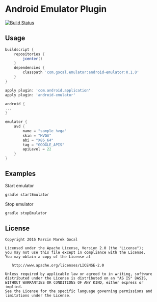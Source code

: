 Android Emulator Plugin
=======================

[![Build Status](https://travis-ci.org/gocal/android-emulator-plugin.png?branch=master)](https://travis-ci.org/stanfy/spoon-gradle-plugin)

Usage
-----

```groovy
buildscript {
    repositories {
        jcenter()
    }
    dependencies {
        classpath 'com.gocal.emulator:android-emulator:0.1.0'
    }
}

apply plugin: 'com.android.application'
apply plugin: 'android-emulator'

android {
...
}

emulator {
    avd {
        name = "sample_hvga"
        skin = "HVGA"
        abi = "X86_64"
        tag = "GOOGLE_APIS"
        apiLevel = 22
    }
}

```

Examples
--------

Start emulator

```groovy
gradle startEmulator
```

Stop emulator

```groovy
gradle stopEmulator
```

License
-------

    Copyright 2016 Marcin Marek Gocal

    Licensed under the Apache License, Version 2.0 (the "License");
    you may not use this file except in compliance with the License.
    You may obtain a copy of the License at

       http://www.apache.org/licenses/LICENSE-2.0

    Unless required by applicable law or agreed to in writing, software
    distributed under the License is distributed on an "AS IS" BASIS,
    WITHOUT WARRANTIES OR CONDITIONS OF ANY KIND, either express or implied.
    See the License for the specific language governing permissions and
    limitations under the License.